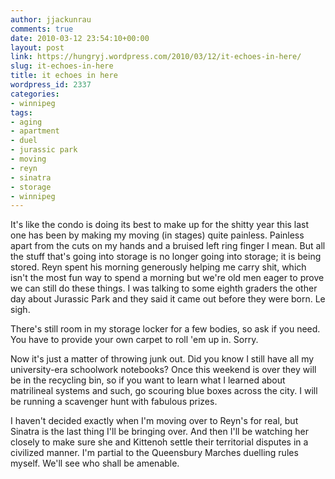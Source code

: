 ```yaml
---
author: jjackunrau
comments: true
date: 2010-03-12 23:54:10+00:00
layout: post
link: https://hungryj.wordpress.com/2010/03/12/it-echoes-in-here/
slug: it-echoes-in-here
title: it echoes in here
wordpress_id: 2337
categories:
- winnipeg
tags:
- aging
- apartment
- duel
- jurassic park
- moving
- reyn
- sinatra
- storage
- winnipeg
---
```


It's like the condo is doing its best to make up for the shitty year this last one has been by making my moving (in stages) quite painless. Painless apart from the cuts on my hands and a bruised left ring finger I mean. But all the stuff that's going into storage is no longer going into storage; it is being stored. Reyn spent his morning generously helping me carry shit, which isn't the most fun way to spend a morning but we're old men eager to prove we can still do these things. I was talking to some eighth graders the other day about Jurassic Park and they said it came out before they were born. Le sigh.

There's still room in my storage locker for a few bodies, so ask if you need. You have to provide your own carpet to roll 'em up in. Sorry.

Now it's just a matter of throwing junk out. Did you know I still have all my university-era schoolwork notebooks? Once this weekend is over they will be in the recycling bin, so if you want to learn what I learned about matrilineal systems and such, go scouring blue boxes across the city. I will be running a scavenger hunt with fabulous prizes.

I haven't decided exactly when I'm moving over to Reyn's for real, but Sinatra is the last thing I'll be bringing over. And then I'll be watching her closely to make sure she and Kittenoh settle their territorial disputes in a civilized manner. I'm partial to the Queensbury Marches duelling rules myself. We'll see who shall be amenable.
